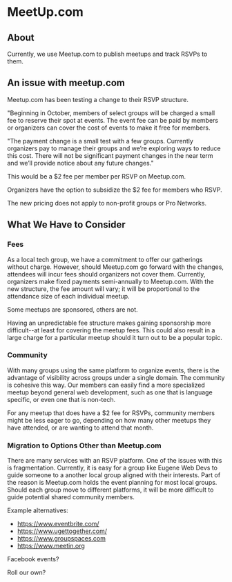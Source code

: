 # MeetUp.com

## About

Currently, we use Meetup.com to publish meetups and track RSVPs to them.

## An issue with meetup.com

Meetup.com has been testing a change to their RSVP structure.

"Beginning in October, members of select groups will be charged a small fee to reserve their spot at events. The event fee can be paid by members or organizers can cover the cost of events to make it free for members.

"The payment change is a small test with a few groups. Currently organizers pay to manage their groups and we’re exploring ways to reduce this cost. There will not be significant payment changes in the near term and we’ll provide notice about any future changes."

This would be a $2 fee per member per RSVP on Meetup.com.

Organizers have the option to subsidize the $2 fee for members who RSVP.

The new pricing does not apply to non-profit groups or Pro Networks.

## What We Have to Consider

### Fees

As a local tech group, we have a commitment to offer our gatherings without charge. However, should Meetup.com go forward with the changes, attendees will incur fees should organizers not cover them. Currently, organizers make fixed payments semi-annually to Meetup.com. With the new structure, the fee amount will vary; it will be proportional to the attendance size of each individual meetup. 

Some meetups are sponsored, others are not. 

Having an unpredictable fee structure makes gaining sponsorship more difficult--at least for covering the meetup fees. This could also result in a large charge for a particular meetup should it turn out to be a popular topic.

### Community

With many groups using the same platform to organize events, there is the advantage of visibility across groups under a single domain. The community is cohesive this way. Our members can easily find a more specialized meetup beyond general web development, such as one that is language specific, or even one that is non-tech.

For any meetup that does have a $2 fee for RSVPs, community members might be less eager to go, depending on how many other meetups they have attended, or are wanting to attend that month.

### Migration to Options Other than Meetup.com

There are many services with an RSVP platform. One of the issues with this is fragmentation. Currently, it is easy for a group like Eugene Web Devs to guide someone to a another local group aligned with their interests. Part of the reason is Meetup.com holds the event planning for most local groups. Should each group move to different platforms, it will be more difficult to guide potential shared community members. 

Example alternatives:

* https://www.eventbrite.com/
* https://www.ugettogether.com/
* https://www.groupspaces.com
* https://www.meetin.org

Facebook events?

Roll our own?





